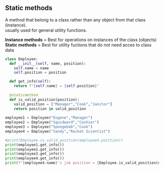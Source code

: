## **Static methods**  
A method that belong to a class rather than any object from that class (instance).  
usually used for general utility functions.

**Instance methods** = Best for operations on instances of the class (objects)  
**Static methods** = Best for utility fuctions that do not need acces to class data

```python
class Employee:
  def __init__(self, name, position):
    self.name = name
    self.position = position

  def get_info(self):
    return f"{self.name} = {self.position}"
  
  @staticmethod
  def is_valid_position(position):
    valid_position = ["Manager","Cook","Janitor"]
    return position in valid_position
  
employee1 = Employee("Eugene","Manager")
employee2 = Employee("Squidward","Cashier")
employee3 = Employee("Spongebob","Cook")
employee4 = Employee("Sandy","Rocket Scientist")

#print(Employee.is_valid_position(employee4.position))
print(employee1.get_info())
print(employee2.get_info())
print(employee3.get_info())
print(employee4.get_info())
print(f"{employee4.name}'s job position = {Employee.is_valid_position(employee4.position)}")

```
